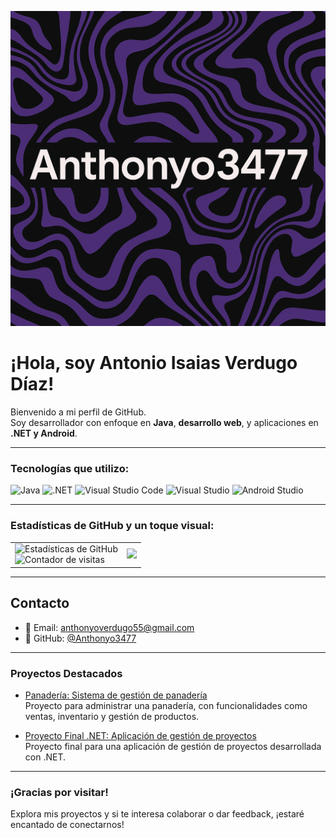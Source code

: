 <p align="center">
  <img src="https://raw.githubusercontent.com/Anthonyo3477/Anthonyo3477/main/banner.png" alt="Banner de Anthonyo3477" />
</p>

# ¡Hola, soy Antonio Isaias Verdugo Díaz!

Bienvenido a mi perfil de GitHub.  
Soy desarrollador con enfoque en **Java**, **desarrollo web**, y aplicaciones en **.NET y Android**. 

----

### Tecnologías que utilizo:
![Java](https://img.shields.io/badge/Java-%23ED8B00.svg?style=for-the-badge&logo=java&logoColor=white)
![.NET](https://img.shields.io/badge/.NET-512BD4?style=for-the-badge&logo=dotnet&logoColor=white)
![Visual Studio Code](https://img.shields.io/badge/VS%20Code-007ACC?style=for-the-badge&logo=visual-studio-code&logoColor=white)
![Visual Studio](https://img.shields.io/badge/Visual%20Studio-5C2D91?style=for-the-badge&logo=visual-studio&logoColor=white)
![Android Studio](https://img.shields.io/badge/Android%20Studio-3DDC84?style=for-the-badge&logo=android-studio&logoColor=white)

----

### Estadísticas de GitHub y un toque visual:

<table>
  <tr>
    <td>
      <img src="https://github-readme-stats.vercel.app/api?username=Anthonyo3477&show_icons=true&theme=tokyonight" alt="Estadísticas de GitHub" />
      <br />
      <img src="https://komarev.com/ghpvc/?username=Anthonyo3477&style=flat-square&color=blue" alt="Contador de visitas" />
    </td>
    <td>
      <img src="https://media.giphy.com/media/L1R1tvI9svkIWwpVYr/giphy.gif" width="400" />
    </td>
  </tr>
</table>

----

## Contacto
- 📧 Email: [anthonyoverdugo55@gmail.com](mailto:anthonyoverdugo55@gmail.com)
- 📝 GitHub: [@Anthonyo3477](https://github.com/Anthonyo3477)

----

### Proyectos Destacados

- [Panadería: Sistema de gestión de panadería](https://github.com/Anthonyo3477/Panaderia)  
  Proyecto para administrar una panadería, con funcionalidades como ventas, inventario y gestión de productos.

- [Proyecto Final .NET: Aplicación de gestión de proyectos](https://github.com/Anthonyo3477/Proyecto-final-.NET)  
  Proyecto final para una aplicación de gestión de proyectos desarrollada con .NET.

----

### ¡Gracias por visitar!
Explora mis proyectos y si te interesa colaborar o dar feedback, ¡estaré encantado de conectarnos!
